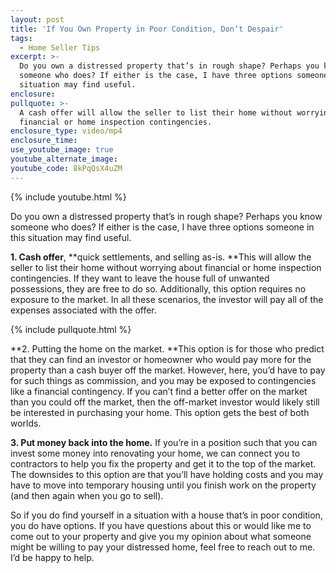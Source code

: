 ```yaml
---
layout: post
title: 'If You Own Property in Poor Condition, Don’t Despair'
tags:
  - Home Seller Tips
excerpt: >-
  Do you own a distressed property that’s in rough shape? Perhaps you know
  someone who does? If either is the case, I have three options someone in this
  situation may find useful.
enclosure:
pullquote: >-
  A cash offer will allow the seller to list their home without worrying about
  financial or home inspection contingencies.
enclosure_type: video/mp4
enclosure_time:
use_youtube_image: true
youtube_alternate_image:
youtube_code: 8kPqQsX4uZM
---
```



{% include youtube.html %}

Do you own a distressed property that’s in rough shape? Perhaps you know someone who does? If either is the case, I have three options someone in this situation may find useful.

**1. Cash offer**, **quick settlements, and selling as-is.&nbsp;**This will allow the seller to list their home without worrying about financial or home inspection contingencies. If they want to leave the house full of unwanted possessions, they are free to do so. Additionally, this option requires no exposure to the market. In all these scenarios, the investor will pay all of the expenses associated with the offer.

{% include pullquote.html %}

**2. Putting the home on the market.&nbsp;**This option is for those who predict that they can find an investor or homeowner who would pay more for the property than a cash buyer off the market. However, here, you’d have to pay for such things as commission, and you may be exposed to contingencies like a financial contingency. If you can’t find a better offer on the market than you could off the market, then the off-market investor would likely still be interested in purchasing your home. This option gets the best of both worlds.

**3. Put money back into the home.** If you’re in a position such that you can invest some money into renovating your home, we can connect you to contractors to help you fix the property and get it to the top of the market. The downsides to this option are that you’ll have holding costs and you may have to move into temporary housing until you finish work on the property (and then again when you go to sell).

So if you do find yourself in a situation with a house that’s in poor condition, you do have options. If you have questions about this or would like me to come out to your property and give you my opinion about what someone might be willing to pay your distressed home, feel free to reach out to me. I’d be happy to help.